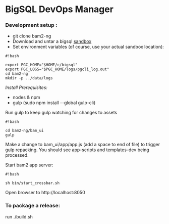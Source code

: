 # BigSQL DevOps Manager #




### Development setup :

* git clone bam2-ng
* Download and untar a bigsql [sandbox](http://www.bigsql.org/postgresql/sandboxes.jsp)
* Set environment variables (of course, use your actual sandbox location):

```
#!bash

export PGC_HOME="$HOME/c/bigsql"
export PGC_LOGS="$PGC_HOME/logs/pgcli_log.out"
cd bam2-ng
mkdir -p ../data/logs

```

*Install Prerequisites:*

* nodes & npm
* gulp  (sudo npm install --global gulp-cli)

Run gulp to keep gulp watching for changes to assets
```
#!bash

cd bam2-ng/bam_ui
gulp
```

Make a change to bam_ui/app/app.js (add a space to end of file) to trigger gulp repacking. You should see app-scripts and templates-dev being processed.

Start bam2 app server:
```
#!bash

sh bin/start_crossbar.sh
```

Open browser to http://localhost:8050

### To package a release:

run ./build.sh <version no>